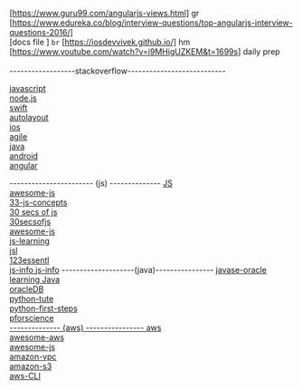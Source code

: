 [https://www.guru99.com/angularjs-views.html] gr <br>
[https://www.edureka.co/blog/interview-questions/top-angularjs-interview-questions-2016/] <br>
  [docs file ]   `br`
 [https://iosdevvivek.github.io/] hm <br>
[https://www.youtube.com/watch?v=i9MHigUZKEM&t=1699s] daily prep <br> 								
    ------------------stackoverflow---------------------------
	
	
 <a href="https://stackoverflow.com/questions/tagged/javascript" target="_blank">javascript</a><br>
 <a href="https://stackoverflow.com/questions/tagged/node.js" target="_blank">node.js</a><br>
 <a href="https://stackoverflow.com/questions/tagged/swift" target="_blank">swift</a><br>
 <a href="https://stackoverflow.com/questions/tagged/autolayout" target="_blank">autolayout</a><br>
 <a href="https://stackoverflow.com/questions/tagged/ios" target="_blank">ios</a><br>
 <a href="https://stackoverflow.com/questions/tagged/agile" target="_blank">agile</a><br>
 <a href="https://stackoverflow.com/questions/tagged/java" target="_blank">java</a><br>
 <a href="https://stackoverflow.com/questions/tagged/android" target="_blank">android</a><br>
 <a href="https://stackoverflow.com/questions/tagged/angular" target="_blank">angular</a><br>
 
 ----------------------- (js) -------------- 
   	<a href=" https://www.naukri.com/javascript-jobs ">JS </a><br> 
	<a href="https://github.com/sorrycc/awesome-javascript#bundlers">awesome-js</a><br>
	<a href="https://github.com/leonardomso/33-js-concepts"> 33-js-concepts </a><br>
	<a href="https://github.com/30-seconds/30-seconds-of-code">30 secs of js </a><br>
	<a href="https://30secondsofinterviews.org/"> 30secsofjs </a><br>
	<a href="https://github.com/uhub/awesome-javascript">awesome-js</a><br>
	<a href="https://github.com/micromata/awesome-javascript-learning#free-ebooks"> js-learning </a><br>
	<a href="https://getflywheel.com/layout/javascript-libraries-frameworks-2018/"> jsl </a><br>
	<a href="https://github.com/ganqqwerty/123-Essential-JavaScript-Interview-Questions"> 123essentl </a><br>
	<a href="http://javascript.info/">js-info </a>
	<a href="http://javascript.info/"> js-info</a>
--------------------(java)---------------- 
	<a href="https://docs.oracle.com/javase/tutorial/index.html" target="_blank"> javase-oracle<br>
	<a href="https://docs.oracle.com/javase/tutorial/java/TOC.html" target="_blank"> learning Java<br>
	<a href="https://docs.oracle.com/en/database/oracle/oracle-database/18/cncpt/tables-and-table-clusters.html#GUID-096986C4-9AD7-401D-BA6D-EF6CD4B494FE" target="_blank">oracleDB<br>
	<a href="https://docs.python.org/3.6/tutorial/index.html"> python-tute <br>
	<a href="https://realpython.com/python-first-steps/"> python-first-steps <br>
	<a href="http://nbviewer.jupyter.org/gist/rpmuller/5920182"> pforscience<br>
   	 -------------- (aws) ---------------- 
	<a href="https://www.naukri.com/aws-jobs"> aws </a><br>
	<a href="https://github.com/donnemartin/awesome-aws">awesome-aws </a><br> 
	<a href="https://github.com/sorrycc/awesome-javascript#bundlers">awesome-js</a><br>
	<a href="https://stackoverflow.com/questions/tagged/amazon-vpc">amazon-vpc</a><br>
	<a href="https://stackoverflow.com/questions/tagged/amazon-s3">amazon-s3 </a><br>
	<a href="http://docs.aws.amazon.com/cli/latest/index.html">aws-CLI </a><br>
	  
 	
 
	

